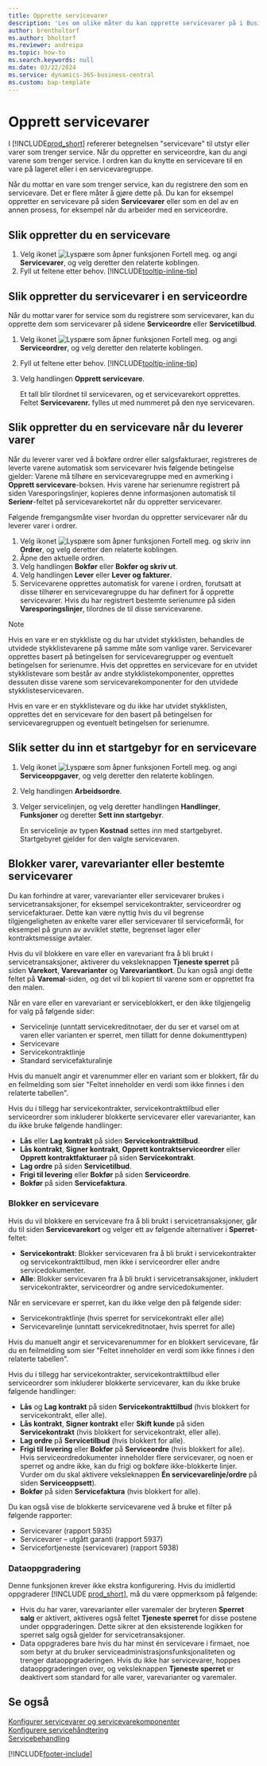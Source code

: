 ```yaml
---
title: Opprette servicevarer
description: 'Les om ulike måter du kan opprette servicevarer på i Business Central, for eksempel i en serviceordre eller når du leverer varer.'
author: brentholtorf
ms.author: bholtorf
ms.reviewer: andreipa
ms.topic: how-to
ms.search.keywords: null
ms.date: 03/22/2024
ms.service: dynamics-365-business-central
ms.custom: bap-template
---
```

# <a name="create-service-items"></a>Opprett servicevarer

I [!INCLUDE[prod_short](includes/prod_short.md)] refererer betegnelsen "servicevare" til utstyr eller varer som trenger service. Når du oppretter en serviceordre, kan du angi varene som trenger service. I ordren kan du knytte en servicevare til en vare på lageret eller i en servicevaregruppe.

Når du mottar en vare som trenger service, kan du registrere den som en servicevare. Det er flere måter å gjøre dette på. Du kan for eksempel oppretter en servicevare på siden **Servicevarer** eller som en del av en annen prosess, for eksempel når du arbeider med en serviceordre.

## <a name="to-create-a-service-item"></a>Slik oppretter du en servicevare

1. Velg ikonet ![Lyspære som åpner funksjonen Fortell meg.](media/ui-search/search_small.png "Fortell hva du vil gjøre") og angi **Servicevarer**, og velg deretter den relaterte koblingen.
2. Fyll ut feltene etter behov. [!INCLUDE[tooltip-inline-tip](includes/tooltip-inline-tip_md.md)]  

## <a name="to-create-service-items-within-a-service-order"></a>Slik oppretter du servicevarer i en serviceordre

Når du mottar varer for service som du registrere som servicevarer, kan du opprette dem som servicevarer på sidene **Serviceordre** eller **Servicetilbud**.  

1. Velg ikonet ![Lyspære som åpner funksjonen Fortell meg.](media/ui-search/search_small.png "Fortell hva du vil gjøre") og angi **Serviceordrer**, og velg deretter den relaterte koblingen.  
2. Fyll ut feltene etter behov. [!INCLUDE[tooltip-inline-tip](includes/tooltip-inline-tip_md.md)]  
3. Velg handlingen **Opprett servicevare**.  

    Et tall blir tilordnet til servicevaren, og et servicevarekort opprettes. Feltet **Servicevarenr.** fylles ut med nummeret på den nye servicevaren.

## <a name="to-create-a-service-item-when-shipping-items"></a>Slik oppretter du en servicevare når du leverer varer

Når du leverer varer ved å bokføre ordrer eller salgsfakturaer, registreres de leverte varene automatisk som servicevarer hvis følgende betingelse gjelder: Varene må tilhøre en servicevaregruppe med en avmerking i **Opprett servicevare**-boksen. Hvis varene har serienumre registrert på siden Varesporingslinjer, kopieres denne informasjonen automatisk til **Serienr**-feltet på servicevarekortet når du oppretter servicevarer.  

Følgende fremgangsmåte viser hvordan du oppretter servicevarer når du leverer varer i ordrer.  

1. Velg ikonet ![Lyspære som åpner funksjonen Fortell meg.](media/ui-search/search_small.png "Fortell hva du vil gjøre") og skriv inn **Ordrer**, og velg deretter den relaterte koblingen.  
2. Åpne den aktuelle ordren.  
3. Velg handlingen **Bokfør** eller **Bokfør og skriv ut**.  
4. Velg handlingen **Lever** eller **Lever og fakturer**.  
5. Servicevarene opprettes automatisk for varene i ordren, forutsatt at disse tilhører en servicevaregruppe du har definert for å opprette servicevarer. Hvis du har registrert bestemte serienumre på siden **Varesporingslinjer**, tilordnes de til disse servicevarene.  

> [!NOTE]  
> Hvis en vare er en stykkliste og du har utvidet stykklisten, behandles de utvidede stykklistevarene på samme måte som vanlige varer. Servicevarer opprettes basert på betingelsen for servicevaregrupper og eventuelt betingelsen for serienumre. Hvis det opprettes en servicevare for en utvidet stykklistevare som består av andre stykklistekomponenter, opprettes dessuten disse varene som servicevarekomponenter for den utvidede stykklisteservicevaren.  
>
> Hvis en vare er en stykklistevare og du ikke har utvidet stykklisten, opprettes det en servicevare for den basert på betingelsen for servicevaregruppen og eventuelt betingelsen for serienumre.  

## <a name="to-insert-a-starting-fee-for-a-service-item"></a>Slik setter du inn et startgebyr for en servicevare

1. Velg ikonet ![Lyspære som åpner funksjonen Fortell meg.](media/ui-search/search_small.png "Fortell hva du vil gjøre") og angi **Serviceoppgaver**, og velg deretter den relaterte koblingen.
2. Velg handlingen **Arbeidsordre**.
3. Velger servicelinjen, og velg deretter handlingen **Handlinger**, **Funksjoner** og deretter **Sett inn startgebyr**.  

    En servicelinje av typen **Kostnad** settes inn med startgebyret. Startgebyret gjelder for den valgte servicevaren.

## <a name="block-items-item-variants-or-specific-service-items"></a>Blokker varer, varevarianter eller bestemte servicevarer

Du kan forhindre at varer, varevarianter eller servicevarer brukes i servicetransaksjoner, for eksempel servicekontrakter, serviceordrer og servicefakturaer. Dette kan være nyttig hvis du vil begrense tilgjengeligheten av enkelte varer eller servicevarer til serviceformål, for eksempel på grunn av avviklet støtte, begrenset lager eller kontraktsmessige avtaler.

Hvis du vil blokkere en vare eller en varevariant fra å bli brukt i servicetransaksjoner, aktiverer du veksleknappen **Tjeneste sperret** på siden **Varekort**, **Varevarianter** og **Varevariantkort**. Du kan også angi dette feltet på **Varemal**-siden, og det vil bli kopiert til varene som er opprettet fra den malen.

Når en vare eller en varevariant er serviceblokkert, er den ikke tilgjengelig for valg på følgende sider:

- Servicelinje (unntatt servicekreditnotaer, der du ser et varsel om at varen eller varianten er sperret, men tillatt for denne dokumenttypen)
- Servicevare
- Servicekontraktlinje
- Standard servicefakturalinje

Hvis du manuelt angir et varenummer eller en variant som er blokkert, får du en feilmelding som sier "Feltet inneholder en verdi som ikke finnes i den relaterte tabellen".

Hvis du i tillegg har servicekontrakter, servicekontrakttilbud eller serviceordrer som inkluderer blokkerte servicevarer eller varevarianter, kan du ikke bruke følgende handlinger:

- **Lås** eller **Lag kontrakt** på siden **Servicekontrakttilbud**.
- **Lås kontrakt**, **Signer kontrakt**, **Opprett kontraktserviceordrer** eller **Opprett kontraktfakturaer** på siden **Servicekontrakt**.
- **Lag ordre** på siden **Servicetilbud**.
- **Frigi til levering** eller **Bokfør** på siden **Serviceordre**.
- **Bokfør** på siden **Servicefaktura**.

### <a name="block-a-service-item"></a>Blokker en servicevare

Hvis du vil blokkere en servicevare fra å bli brukt i servicetransaksjoner, går du til siden **Servicevarekort** og velger ett av følgende alternativer i **Sperret**-feltet:

- **Servicekontrakt**: Blokker servicevaren fra å bli brukt i servicekontrakter og servicekontrakttilbud, men ikke i serviceordrer eller andre servicedokumenter.
- **Alle**: Blokker servicevaren fra å bli brukt i servicetransaksjoner, inkludert servicekontrakter, serviceordrer og andre servicedokumenter.

Når en servicevare er sperret, kan du ikke velge den på følgende sider:

- Servicekontraktlinje (hvis sperret for servicekontrakt eller alle)
- Servicevarelinje (unntatt servicekreditnotaer, hvis sperret for alle)

Hvis du manuelt angir et servicevarenummer for en blokkert servicevare, får du en feilmelding som sier "Feltet inneholder en verdi som ikke finnes i den relaterte tabellen".

Hvis du i tillegg har servicekontrakter, servicekontrakttilbud eller serviceordrer som inkluderer blokkerte servicevarer, kan du ikke bruke følgende handlinger:

- **Lås** og **Lag kontrakt** på siden **Servicekontrakttilbud** (hvis blokkert for servicekontrakt, eller alle).
- **Lås kontrakt**, **Signer kontrakt** eller **Skift kunde** på siden **Servicekontrakt** (hvis blokkert for servicekontrakt, eller alle).
- **Lag ordre** på **Servicetilbud** (hvis blokkert for alle).
- **Frigi til levering** eller **Bokfør** på **Serviceordre** (hvis blokkert for alle). Hvis serviceordredokumenter inneholder flere servicevarer, og noen er sperret og andre ikke, kan du frigi og bokføre ikke-blokkerte linjer. Vurder om du skal aktivere veksleknappen **Én servicevarelinje/ordre** på siden **Serviceoppsett**).
- **Bokfør** på siden **Servicefaktura** (hvis blokkert for alle).

Du kan også vise de blokkerte servicevarene ved å bruke et filter på følgende rapporter:

- Servicevarer (rapport 5935)
- Servicevarer – utgått garanti (rapport 5937)
- Servicefortjeneste (servicevarer) (rapport 5938)

### <a name="data-upgrade"></a>Dataoppgradering

Denne funksjonen krever ikke ekstra konfigurering. Hvis du imidlertid oppgraderer [!INCLUDE [prod_short](includes/prod_short.md)], må du være oppmerksom på følgende:

- Hvis du har varer, varevarianter eller varemaler der bryteren **Sperret salg** er aktivert, aktiveres også feltet **Tjeneste sperret** for disse postene under oppgraderingen. Dette sikrer at den eksisterende logikken for sperret salg også gjelder for servicetransaksjoner.
- Data oppgraderes bare hvis du har minst én servicevare i firmaet, noe som betyr at du bruker serviceadministrasjonsfunksjonaliteten og trenger dataoppgraderingen. Hvis du ikke har servicevarer, hoppes dataoppgraderingen over, og veksleknappen **Tjeneste sperret** er deaktivert som standard for alle varer, varevarianter og varemaler.

## <a name="see-also"></a>Se også

[Konfigurer servicevarer og servicevarekomponenter](service-how-setup-service-items.md)  
[Konfigurere servicehåndtering](service-setup-service.md)  
[Servicebehandling](service-service.md)  


[!INCLUDE[footer-include](includes/footer-banner.md)]
